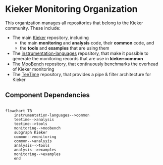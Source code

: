 # Kieker Monitoring Organization

This organization manages all repositories that belong to the Kieker community. These include:
- The main [Kieker](https://github.com/kieker-monitoring/kieker) repository, including 
  - the main **monitoring** and **analysis** code, their **common** code, and 
  - the **tools** and **examples** that are using them
- The [instrumentation-languages](https://github.com/kieker-monitoring/instrumentation-languages) repository, that make it possible to generate the monitoring records that are use in **kieker:common**
- The [MooBench](https://github.com/kieker-monitoring/moobench) repository, that continuously benchmarks the overhead of Kieker monitoring
- The [TeeTime](https://github.com/kieker-monitoring/teetime) repository, that provides a pipe & filter architecture for Kieker

## Component Dependencies

```mermaid

flowchart TB
    instrumentation-languages-->common
    teetime-->analysis
    teetime-->tools
    monitoring-->moobench
    subgraph Kieker
    common-->monitoring
    common-->analysis
    analysis-->tools
    analysis-->examples
    monitoring-->examples
    end
```


